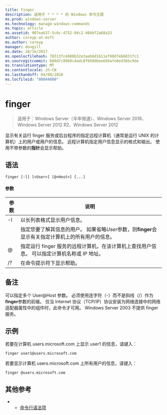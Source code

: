 ```yaml
---
title: finger
description: 适用于 * * * * 的 Windows 命令主题
ms.prod: windows-server
ms.technology: manage-windows-commands
ms.topic: article
ms.assetid: 907ea637-5c6c-4752-84c2-46bbf2a68a33
author: coreyp-at-msft
ms.author: coreyp
manager: dongill
ms.date: 10/16/2017
ms.openlocfilehash: 78313fc4980b32e3aeb6d1611ef80d7eb6831fc1
ms.sourcegitcommit: b00d7c8968c4adc8f699dbee694afe6ed36bc9de
ms.translationtype: MT
ms.contentlocale: zh-CN
ms.lasthandoff: 04/08/2020
ms.locfileid: "80844600"
---
```

# <a name="finger"></a>finger

>适用于：Windows Server（半年频道）、Windows Server 2016、Windows Server 2012 R2、Windows Server 2012

显示有关运行 finger 服务或后台程序的指定远程计算机（通常是运行 UNIX 的计算机）上的用户或用户的信息。 远程计算机指定用户信息显示的格式和输出。 使用不带参数的**指针**会显示帮助。 
## <a name="syntax"></a>语法
```
finger [-l] [<User>] [@<Host>] [...]
```
#### <a name="parameters"></a>参数

| 参数 |                                                                            说明                                                                            |
|-----------|-------------------------------------------------------------------------------------------------------------------------------------------------------------------|
|    -l     |                                                          以长列表格式显示用户信息。                                                           |
|  <User>   | 指定您要了解其信息的用户。 如果省略*User*参数，则**finger**会显示有关指定计算机上的所有用户的信息。 |
|  @<Host>  |        指定运行 finger 服务的远程计算机，在该计算机上查找用户信息。 可以指定计算机名称或 IP 地址。        |
|    /?     |                                                               在命令提示符下显示帮助。                                                                |

## <a name="remarks"></a>备注
可以指定多个 User@Host 参数。
必须使用连字符（-）而不是斜线（/）作为**finger**参数的前缀。
仅当 Internet 协议（TCP/IP）协议安装为网络连接中的网络适配器属性中的组件时，此命令才可用。
Windows Server 2003 不提供 finger 服务。
## <a name="examples"></a><a name=BKMK_Examples></a>示例
若要在计算机 users.microsoft.com 上显示 user1 的信息，请键入：
```
finger user1@users.microsoft.com
```
若要显示计算机 users.microsoft.com 上所有用户的信息，请键入：
```
finger @users.microsoft.com
```
## <a name="additional-references"></a>其他参考
-   - [命令行语法项](command-line-syntax-key.md)
